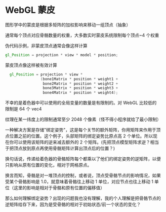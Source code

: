 # WebGL 蒙皮

图形学中的蒙皮是根据多矩阵的加权影响来移动一组顶点（抽象）

通常每个顶点对应骨骼数量的权重，大多数实时蒙皮系统限制每个顶点~4 个权重

伪代码示例，非蒙皮顶点通常会像这样计算

```glsl
gl_Position = projection * view * model * position;
```

蒙皮顶点像这样被有效计算

```glsl
  gl_Position = projection * view *
                (bone1Matrix * position * weight1 +
                 bone2Matrix * position * weight2 +
                 bone3Matrix * position * weight3 +
                 bone4Matrix * position * weight4);
```

不幸的是着色器中可以使用的全局变量的数量是有限制的。对 WebGL 比较低的限制是 64 个 vec4

纹理在某一纬度上的限制通常至少 2048 个像素（怪不得小程序就给了最小限制）

一种解决方案是存储"绑定姿势"，这是每个关节的额外矩阵，你用矩阵来作用于顶点位置之前的位置。这个例子，头部矩阵的绑定姿势比原点高 2 个单位。所以现在你可以使用该矩阵的逆来减去额外的 2 个矩阵。(先把顶点模型矩阵求逆？相当于把顶点放到原点再使用骨骼矩阵计算出顶点后的位置？)

换句话说，传递给着色器的骨骼矩阵每个都乘以了他们的绑定姿势的逆矩阵，以便只影响从原有位置的变化，相对于网格原点。

换言而知，骨骼是对一堆顶点的控制，或者说，顶点受骨骼节点的影响情况，如果受某个骨骼影响是 1.0，就意味着骨骼往上移动 1 单位，对应节点也往上移动 1 单位（这里的影响是相对于骨骼和原有位置的偏移值）

那么如何理解绑定姿势？出现的问题我也没有理解，我的个人理解是把骨骼节点的逆矩阵给存下来，因为是受骨骼的相对于初始状态/前一个状态的变化？


